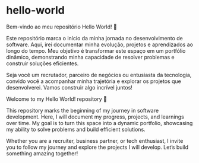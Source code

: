 # hello-world
Bem-vindo ao meu repositório Hello World! 🚀

Este repositório marca o início da minha jornada no desenvolvimento de software. Aqui, irei documentar minha evolução, projetos e aprendizados ao longo do tempo. Meu objetivo é transformar este espaço em um portfólio dinâmico, demonstrando minha capacidade de resolver problemas e construir soluções eficientes.

Seja você um recrutador, parceiro de negócios ou entusiasta da tecnologia, convido você a acompanhar minha trajetória e explorar os projetos que desenvolverei. Vamos construir algo incrível juntos!

Welcome to my Hello World! repository 🚀

This repository marks the beginning of my journey in software development. Here, I will document my progress, projects, and learnings over time. My goal is to turn this space into a dynamic portfolio, showcasing my ability to solve problems and build efficient solutions.

Whether you are a recruiter, business partner, or tech enthusiast, I invite you to follow my journey and explore the projects I will develop. Let’s build something amazing together!
